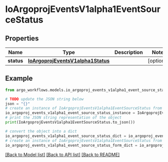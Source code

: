 # IoArgoprojEventsV1alpha1EventSourceStatus


## Properties

Name | Type | Description | Notes
------------ | ------------- | ------------- | -------------
**status** | [**IoArgoprojEventsV1alpha1Status**](IoArgoprojEventsV1alpha1Status.md) |  | [optional] 

## Example

```python
from argo_workflows.models.io_argoproj_events_v1alpha1_event_source_status import IoArgoprojEventsV1alpha1EventSourceStatus

# TODO update the JSON string below
json = "{}"
# create an instance of IoArgoprojEventsV1alpha1EventSourceStatus from a JSON string
io_argoproj_events_v1alpha1_event_source_status_instance = IoArgoprojEventsV1alpha1EventSourceStatus.from_json(json)
# print the JSON string representation of the object
print(IoArgoprojEventsV1alpha1EventSourceStatus.to_json())

# convert the object into a dict
io_argoproj_events_v1alpha1_event_source_status_dict = io_argoproj_events_v1alpha1_event_source_status_instance.to_dict()
# create an instance of IoArgoprojEventsV1alpha1EventSourceStatus from a dict
io_argoproj_events_v1alpha1_event_source_status_form_dict = io_argoproj_events_v1alpha1_event_source_status.from_dict(io_argoproj_events_v1alpha1_event_source_status_dict)
```
[[Back to Model list]](../README.md#documentation-for-models) [[Back to API list]](../README.md#documentation-for-api-endpoints) [[Back to README]](../README.md)


